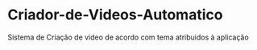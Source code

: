 # Criador-de-Videos-Automatico
Sistema de Criação de video de acordo com tema atribuidos à aplicação 

